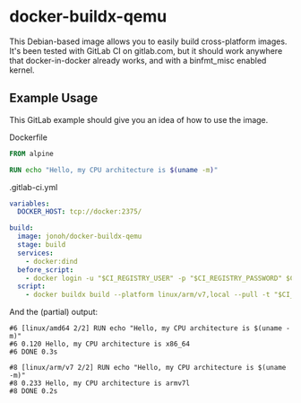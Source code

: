 # docker-buildx-qemu

This Debian-based image allows you to easily build cross-platform images.
It's been tested with GitLab CI on gitlab.com, but it should work anywhere that docker-in-docker already works, and with a binfmt_misc enabled kernel.

## Example Usage

This GitLab example should give you an idea of how to use the image.

Dockerfile
```dockerfile
FROM alpine

RUN echo "Hello, my CPU architecture is $(uname -m)"
```

.gitlab-ci.yml
```yaml
variables:
  DOCKER_HOST: tcp://docker:2375/

build:
  image: jonoh/docker-buildx-qemu
  stage: build
  services:
    - docker:dind
  before_script:
    - docker login -u "$CI_REGISTRY_USER" -p "$CI_REGISTRY_PASSWORD" $CI_REGISTRY
  script:
    - docker buildx build --platform linux/arm/v7,local --pull -t "$CI_REGISTRY_IMAGE" --push .
```

And the (partial) output:
```
#6 [linux/amd64 2/2] RUN echo "Hello, my CPU architecture is $(uname -m)"
#6 0.120 Hello, my CPU architecture is x86_64
#6 DONE 0.3s

#8 [linux/arm/v7 2/2] RUN echo "Hello, my CPU architecture is $(uname -m)"
#8 0.233 Hello, my CPU architecture is armv7l
#8 DONE 0.2s
```
